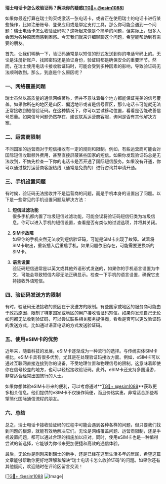 **瑞士电话卡怎么收验证码？解决你的疑惑[[TG💪+ @esim1088](https://t.me/s/esim1088)]**

如果你最近打算在瑞士购买或激活一张电话卡，或者正在使用瑞士的电话卡进行某些操作，比如注册账号、登录应用或是绑定支付工具，那么你可能会遇到一个问题：瑞士电话卡怎么收验证码呢？这听起来像是个简单的问题，但实际上，很多人会因为各种原因而感到困惑。今天我们就来详细聊聊这个问题，希望能帮助到有需要的朋友。

首先，让我们明确一下，验证码通常是以短信的形式发送到你的电话号码上的。无论是注册新账户、找回密码还是验证身份，验证码都是确保安全的重要环节。然而，在瑞士使用电话卡接收验证码时，可能会受到多种因素的影响，导致验证码无法顺利收到。那么，到底是什么原因呢？

### **一、网络覆盖问题**

瑞士虽然以高质量的通信网络著称，但并不意味着每个地方都能保证完美的信号覆盖。如果你所在的地区是山区、偏远地带或者是信号盲区，那么电话卡可能就无法正常接收到短信验证码。在这种情况下，你可以尝试移动位置，看看是否能改善信号质量。如果信号问题仍然存在，建议联系运营商客服，询问是否有其他解决方案。

### **二、运营商限制**

不同国家的运营商对于短信接收有一定的规则和限制。例如，有些运营商可能会对国际短信收取额外费用，甚至直接屏蔽某些国家的短信。如果你发现验证码总是无法收到，不妨先检查一下你的电话卡是否开通了国际短信服务。如果没有开通，你可以通过拨打运营商客服热线（通常是免费的）进行咨询并申请开通。

### **三、手机设置问题**

有时候，验证码无法接收并不是运营商的问题，而是手机本身的设置出了问题。以下是一些常见的手机设置问题及解决方法：

1. **短信过滤功能**  
   很多手机都内置了垃圾短信过滤功能，可能会误将验证码短信归类为垃圾信息。你可以进入手机的短信设置，查看是否有类似的过滤选项，并将其关闭。

2. **SIM卡故障**  
   如果你的手机突然无法收到短信验证码，可能是SIM卡出现了故障。试着将SIM卡取出，重新插入后重启手机。如果问题依旧存在，可能需要更换新的SIM卡。

3. **语言设置**  
   验证码短信通常是以英文或其他外语形式发送的，如果你的手机语言设置为中文，可能会导致短信内容无法正确显示。检查一下手机的语言设置，确保它支持接收外语短信。

### **四、验证码发送方的限制**

有时，验证码无法接收的原因在于发送方的限制。有些国家或地区的服务商可能由于政策原因，限制了特定国家或地区的用户接收验证码短信。如果你发现自己无论如何都无法收到验证码，可以尝试联系相关服务提供商，看看是否可以更改验证码的发送方式，比如通过语音电话的方式发送验证码。

### **五、使用eSIM卡的优势**

近年来，随着科技的发展，eSIM卡逐渐成为一种流行的选择。与传统实体SIM卡相比，eSIM卡具有很多优势，尤其是在处理验证码接收方面。例如，eSIM卡可以通过互联网直接连接到你的设备，不受地理位置和物理信号的限制。这意味着即使你在信号较差的地方，也可以轻松接收验证码。此外，eSIM卡还支持多国漫游，非常适合经常出国旅行的人士。

如果你想体验eSIM卡带来的便利，可以考虑通过**[TG💪+ @esim1088](https://t.me/s/esim1088)**获取更多相关信息。他们提供的eSIM卡不仅操作简便，而且价格实惠，非常适合那些希望简化国际通信流程的朋友。

### **六、总结**

总之，瑞士电话卡接收验证码的过程中可能会遇到各种各样的问题，但只要我们找到问题的根源，就能有效地解决它们。无论是网络覆盖问题、运营商限制，还是手机设置问题，都可以通过合理的措施加以应对。同时，使用eSIM卡也是一种值得尝试的新选择，它能够为你带来更加便捷和高效的通信体验。

最后，无论你是刚刚来到瑞士的新手，还是已经在这里生活多年的居民，希望这篇文章能够帮助你更好地理解和解决“瑞士电话卡怎么收验证码”的问题。如果你还有其他疑问，欢迎随时在评论区留言交流！

[[TG💪+ @esim1088](https://t.me/s/esim1088) ![Image](https://i.postimg.cc/4NQfJmqS/Snipaste-2025-05-13-00-14-12.png)]